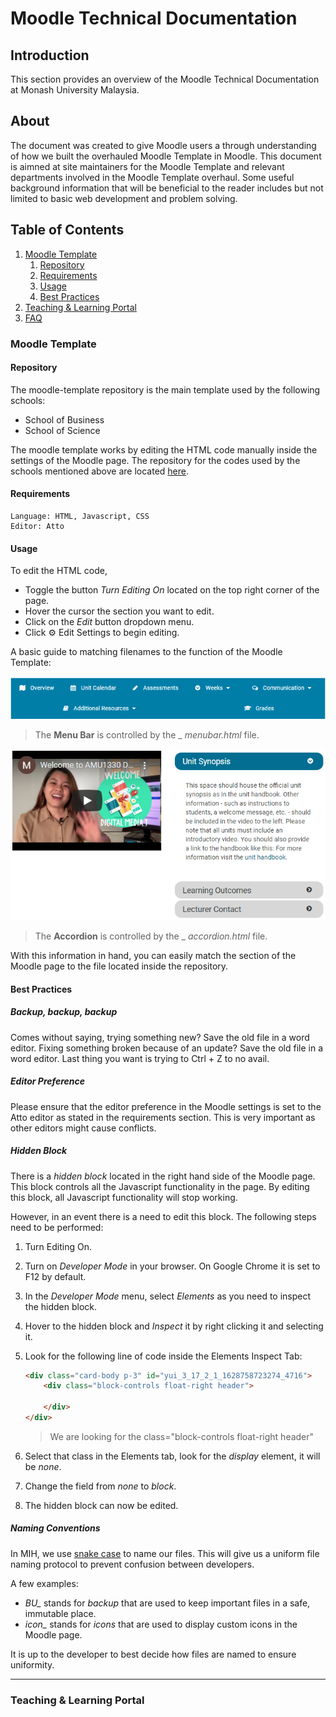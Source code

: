 # Moodle Technical Documentation

## Introduction

This section provides an overview of the Moodle Technical Documentation at Monash University Malaysia.

## About

The document was created to give Moodle users a through understanding of how we built the overhauled Moodle Template in Moodle. This document is aimned at site maintainers for the Moodle Template and relevant departments involved in the Moodle Template overhaul. Some useful background information that will be beneficial to the reader includes but not limited to basic web development and problem solving.

## Table of Contents

1. [Moodle Template](#moodle-template)
    1. [Repository](#moodle-template-repo)
    2. [Requirements](#moodle-template-req)
    3. [Usage](#moodle-template-use)
    4. [Best Practices](#moodle-template-bp)
2. [Teaching & Learning Portal](#t&l)
3. [FAQ](#FAQ)

### Moodle Template <a name="moodle-template"></a>

#### Repository <a name="moodle-template-repo"></a>

The moodle-template repository is the main template used by the following schools:

- School of Business
- School of Science

The moodle template works by editing the HTML code manually inside the settings of the Moodle page. The repository for the codes used by the schools mentioned above are located [here](https://github.com/MUM-MIH/moodle-template).

#### Requirements <a name="moodle-template-req"></a>

```
Language: HTML, Javascript, CSS
Editor: Atto
```

#### Usage <a name="moodle-template-use"></a>

To edit the HTML code,

- Toggle the button _Turn Editing On_ located on the top right corner of the page.
- Hover the cursor the section you want to edit.
- Click on the *Edit* button dropdown menu.
- Click :gear: Edit Settings to begin editing.

A basic guide to matching filenames to the function of the Moodle Template:

![Menu Bar](./images/menu-bar.png)

> The **Menu Bar** is controlled by the _ _menubar.html_ file.

![Accordion](./images/accordion.png)

> The **Accordion** is controlled by the _ _accordion.html_ file.

With this information in hand, you can easily match the section of the Moodle page to the file located inside the repository.

#### Best Practices <a name="moodle-template-bp"></a>

##### Backup, backup, backup

Comes without saying, trying something new? Save the old file in a word editor. Fixing something broken because of an update? Save the old file in a word editor. Last thing you want is trying to Ctrl + Z to no avail.

##### Editor Preference

Please ensure that the editor preference in the Moodle settings is set to the Atto editor as stated in the requirements section. This is very important as other editors might cause conflicts.

##### Hidden Block

There is a _hidden block_ located in the right hand side of the Moodle page. This block controls all the Javascript functionality in the page. By editing this block, all Javascript functionality will stop working. 

However, in an event there is a need to edit this block. The following steps need to be performed:

1. Turn Editing On.
2. Turn on *Developer Mode* in your browser. On Google Chrome it is set to F12 by default.
3. In the *Developer Mode* menu, select _Elements_ as you need to inspect the hidden block.
4. Hover to the hidden block and *Inspect* it by right clicking it and selecting it.
5. Look for the following line of code inside the Elements Inspect Tab:

    ```html
    <div class="card-body p-3" id="yui_3_17_2_1_1628758723274_4716">
        <div class="block-controls float-right header">

        </div>
    </div>
    ```

    > We are looking for the class="block-controls float-right header"

6. Select that class in the Elements tab, look for the *display* element, it will be *none*.
7. Change the field from *none* to *block*.
8. The hidden block can now be edited.

##### Naming Conventions

In MIH, we use [snake case](https://chaseadams.io/posts/most-common-programming-case-types/#snake_case) to name our files. This will give us a uniform file naming protocol to prevent confusion between developers.

A few examples:

- *BU_* stands for _backup_ that are used to keep important files in a safe, immutable place.
- *icon_* stands for _icons_ that are used to display custom icons in the Moodle page.

It is up to the developer to best decide how files are named to ensure uniformity.

---

### Teaching & Learning Portal <a name="t&l"></a>
